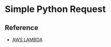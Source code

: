 # Simple Python Request

## Reference

- [AWS LAMBDA](https://www.gcptutorials.com/article/how-to-use-requests-module-in-aws-lambda)
